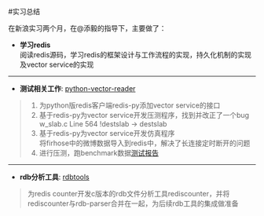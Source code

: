 #实习总结  

在新浪实习两个月，在@添毅的指导下，主要做了：  

* **学习redis**  
阅读redis源码，学习redis的框架设计与工作流程的实现，持久化机制的实现及vector service的实现
****
* **测试相关工作**:    [python-vector-reader](https://github.com/git-hulk/python-vector-reader)
>1. 为python版redis客户端redis-py添加vector service的接口  
>2. 基于redis-py为vector service开发压测程序，找到并改正了一个bug  
>w_slab.c Line 564 !destslab -> destslab
>3. 基于redis-py为vector service开发仿真程序  
>将firhose中的微博数据导入到redis中，解决了长连接定时断开的问题
>4. 进行压测，跑benchmark数据[测试报告]()
****
* **rdb分析工具**:   [rdbtools](https://github.com/sunlei99/rdbtools)
>为redis counter开发c版本的rdb文件分析工具rediscounter，并将rediscounter与rdb-parser合并在一起，为后续rdb工具的集成做准备